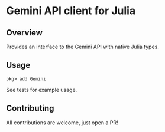 # Gemini API client for Julia

## Overview

Provides an interface to the Gemini API with native Julia types.

## Usage

`pkg> add Gemini`

See tests for example usage.

## Contributing

All contributions are welcome, just open a PR!
